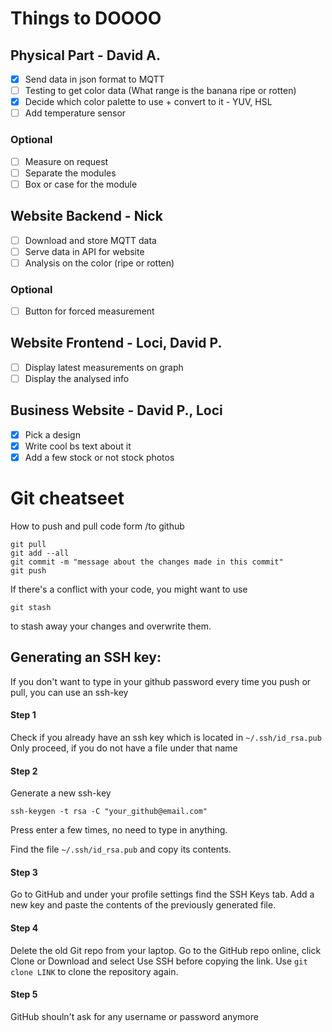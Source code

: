 Things to DOOOO 
===============

## Physical Part - David A.
 -  [x] Send data in json format to MQTT
 -  [ ] Testing to get color data (What range is the banana ripe or rotten)
 -  [x] Decide which color palette to use + convert to it - YUV, HSL
 -  [ ] Add temperature sensor
 
### Optional 
 -  [ ] Measure on request
 -  [ ] Separate the modules 
 -  [ ] Box or case for the module
 
## Website Backend - Nick
 -  [ ] Download and store MQTT data
 -  [ ] Serve data in API for website
 -  [ ] Analysis on the color (ripe or rotten)
 
### Optional
 -  [ ] Button for forced measurement
 
## Website Frontend - Loci, David P.
 -  [ ] Display latest measurements on graph
 -  [ ] Display the analysed info
 
## Business Website - David P., Loci
 -  [x] Pick a design
 -  [x] Write cool bs text about it
 -  [x] Add a few stock or not stock photos

# Git cheatseet
How to push and pull code form /to github

```
git pull
git add --all
git commit -m "message about the changes made in this commit"
git push
```

If there's a conflict with your code, you might want to use 
```
git stash
```
to stash away your changes and overwrite them.

## Generating an SSH key:
If you don't want to type in your github password every time you push or pull, you can use an ssh-key

#### Step 1
Check if you already have an ssh key which is located in `~/.ssh/id_rsa.pub`
Only proceed, if you do not have a file under that name

#### Step 2
Generate a new ssh-key
```
ssh-keygen -t rsa -C "your_github@email.com"
```
Press enter a few times, no need to type in anything.

Find the file `~/.ssh/id_rsa.pub` and copy its contents.

#### Step 3
Go to GitHub and under your profile settings find the SSH Keys tab.
Add a new key and paste the contents of the previously generated file.

#### Step 4
Delete the old Git repo from your laptop.
Go to the GitHub repo online, click Clone or Download and select Use SSH before copying the link.
Use `git clone LINK` to clone the repository again.

#### Step 5
GitHub shouln't ask for any username or password anymore
